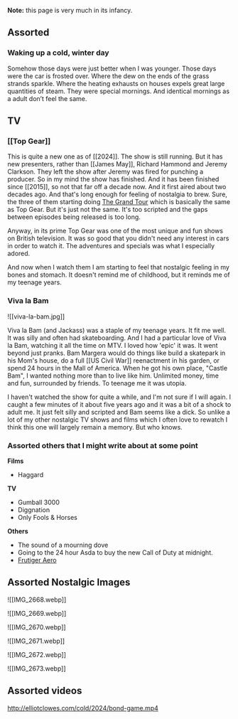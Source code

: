 **Note:** this page is very much in its infancy.

## Assorted

### Waking up a cold, winter day

Somehow those days were just better when I was younger. Those days were the car is frosted over. Where the dew on the ends of the grass strands sparkle. Where the heating exhausts on houses expels great large quantities of steam. They were special mornings. And identical mornings as a adult don’t feel the same.
## TV

### [[Top Gear]]

This is quite a new one as of [[2024]]. The show is still running. But it has new presenters, rather than [[James May]], Richard Hammond and Jeremy Clarkson. They left the show after Jeremy was fired for punching a producer. So in my mind the show has finished. And it has been finished since [[2015]], so not that far off a decade now. And it first aired about two decades ago. And that's long enough for feeling of nostalgia to brew. Sure, the three of them starting doing [The Grand Tour](https://www.justwatch.com/uk/tv-series/the-grand-tour) which is basically the same as Top Gear. But it's just not the same. It's too scripted and the gaps between episodes being released is too long.

Anyway, in its prime Top Gear was one of the most unique and fun shows on British television. It was so good that you didn't need any interest in cars in order to watch it. The adventures and specials was what I especially adored.

And now when I watch them I am starting to feel that nostalgic feeling in my bones and stomach. It doesn't remind me of childhood, but it reminds me of my teenage years.

### Viva la Bam

![[viva-la-bam.jpg]]

Viva la Bam (and Jackass) was a staple of my teenage years. It fit me well. It was silly and often had skateboarding. And I had a particular love of Viva la Bam, watching it all the time on MTV. I loved how 'epic' it was. It went beyond just pranks. Bam Margera would do things like build a skatepark in his Mom's house, do a full [[US Civil War]] reenactment in his garden, or spend 24 hours in the Mall of America. When he got his own place, "Castle Bam", I wanted nothing more than to live like him. Unlimited money, time and fun, surrounded by friends. To teenage me it was utopia.

I haven't watched the show for quite a while, and I'm not sure if I will again. I caught a few minutes of it about five years ago and it was a bit of a shock to adult me. It just felt silly and scripted and Bam seems like a dick. So unlike a lot of my other nostalgic TV shows and films which I often love to rewatch I think this one will largely remain a memory. But who knows.

### Assorted others that I might write about at some point

**Films**
- Haggard

**TV**
- Gumball 3000
- Diggnation
- Only Fools & Horses

**Others**
- The sound of a mourning dove
- Going to the 24 hour Asda to buy the new Call of Duty at midnight.
- [Frutiger Aero](https://www.theguardian.com/fashion/2023/dec/14/frutiger-aero-the-windows-screen-saver-design-trend-taking-tiktok-by-storm)

## Assorted Nostalgic Images

![[IMG_2668.webp]]

![[IMG_2669.webp]]

![[IMG_2670.webp]]

![[IMG_2671.webp]]

![[IMG_2672.webp]]

![[IMG_2673.webp]]

## Assorted videos

http://elliotclowes.com/cold/2024/bond-game.mp4